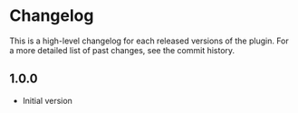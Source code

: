 Changelog
============

This is a high-level changelog for each released versions of the plugin.
For a more detailed list of past changes, see the commit history.

1.0.0
------
- Initial version